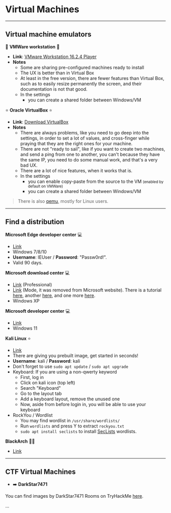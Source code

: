 # Virtual Machines

<hr class="sep-both">

## Virtual machine emulators

<div class="row row-cols-md-2"><div>

📌 **VMWare workstation** 📌

* **Link**: [VMware Workstation 16.2.4 Player](https://customerconnect.vmware.com/downloads/details?downloadGroup=WKST-PLAYER-1624&productId=1039&rPId=91446)
* **Notes**
  * Some are sharing pre-configured machines ready to install
  * The UX is better than in Virtual Box
  * At least in the free version, there are fewer features than Virtual Box, such as to easily resize permanently the screen, and their documentation is not that good.
  * In the settings
    * you can create a shared folder between Windows/VM
</div><div>

⭐ **Oracle VirtualBox** ⭐

* **Link**: [Download VirtualBox](https://www.virtualbox.org/)
* **Notes**
    * There are always problems, like you need to go deep into the settings, in order to set a lot of values, and cross-finger while praying that they are the right ones for your machine.
    * There are not "ready to sail", like if you want to create two machines, and send a ping from one to another, you can't because they have the same IP, you need to do some manual work, and that's a very bad UX.
    * There are a lot of nice features, when it works that is.
    * In the settings
      * you can enable copy-paste from the source to the VM <small>(enabled by default on VMWare)</small>
      * you can create a shared folder between Windows/VM
</div></div>

> There is also [qemu](https://www.qemu.org/), mostly for Linux users.

<hr class="sep-both">

## Find a distribution

<div class="row row-cols-md-2 mt-4"><div>

**Microsoft Edge developer center** 💻

* [Link](https://developer.microsoft.com/en-us/microsoft-edge/tools/vms/)
* Windows 7/8/10
* **Username**: IEUser / **Password**: "Passw0rd!".
* Valid 90 days.

**Microsoft download center** 💻

* [Link](https://www.microsoft.com/en-us/download/details.aspx?id=31791) (Professional)
* [Link](https://download.cnet.com/Windows-XP-Mode/3000-18513_4-77683344.html) (Mode, it was removed from Microsoft website). There is a tutorial [here](https://helpdeskgeek.com/virtualization/how-to-set-up-a-windows-xp-virtual-machine-for-free/), another [here](https://www.makeuseof.com/tag/download-windows-xp-for-free-and-legally-straight-from-microsoft-si/), and one more [here](https://ihax.io/windows-xp-virtual-machine/).
* Windows XP

**Microsoft developer center** 💻

* [Link](https://developer.microsoft.com/en-us/windows/downloads/virtual-machines/)
* Windows 11

</div><div>

**Kali Linux** ⭐

* [Link](https://www.kali.org/get-kali/#kali-virtual-machines)
* There are giving you prebuilt image, get started in seconds!
* **Username**: kali / **Password**: kali
* Don't forget to use `sudo apt update` / `sudo apt upgrade`
* Keyboard: If you are using a non-qwerty keyword
  * First, log in
  * Click on kali icon (top left)
  * Search "Keyboard"
  * Go to the layout tab
  * Add a keyboard layout, remove the unused one
  * Now, aside from before login in, you will be able to use your keyboard
* RockYou / Wordlist
  * You may find wordlist in `/usr/share/wordlists/`
  * Run `wordlists` and press Y to extract `rockyou.txt`
  * `sudo apt install seclists` to install [SecLists](https://github.com/danielmiessler/SecLists/) wordlists.

**BlackArch** 😶‍🌫️

* [Link](https://www.blackarch.org/)
</div></div>

<hr class="sep-both">

## CTF Virtual Machines

<div class="row row-cols-md-2 mt-4"><div>

* ➡️ **DarkStar7471**

You can find images by DarkStar7471 Rooms on TryHackMe [here](https://darkstar7471.com/resources.html).
</div><div>

...
</div></div>